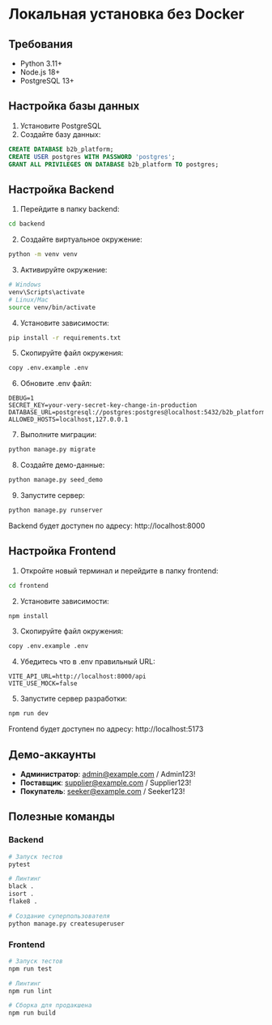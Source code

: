 # Локальная установка без Docker

## Требования
- Python 3.11+
- Node.js 18+
- PostgreSQL 13+

## Настройка базы данных

1. Установите PostgreSQL
2. Создайте базу данных:
```sql
CREATE DATABASE b2b_platform;
CREATE USER postgres WITH PASSWORD 'postgres';
GRANT ALL PRIVILEGES ON DATABASE b2b_platform TO postgres;
```

## Настройка Backend

1. Перейдите в папку backend:
```bash
cd backend
```

2. Создайте виртуальное окружение:
```bash
python -m venv venv
```

3. Активируйте окружение:
```bash
# Windows
venv\Scripts\activate
# Linux/Mac
source venv/bin/activate
```

4. Установите зависимости:
```bash
pip install -r requirements.txt
```

5. Скопируйте файл окружения:
```bash
copy .env.example .env
```

6. Обновите .env файл:
```
DEBUG=1
SECRET_KEY=your-very-secret-key-change-in-production
DATABASE_URL=postgresql://postgres:postgres@localhost:5432/b2b_platform
ALLOWED_HOSTS=localhost,127.0.0.1
```

7. Выполните миграции:
```bash
python manage.py migrate
```

8. Создайте демо-данные:
```bash
python manage.py seed_demo
```

9. Запустите сервер:
```bash
python manage.py runserver
```

Backend будет доступен по адресу: http://localhost:8000

## Настройка Frontend

1. Откройте новый терминал и перейдите в папку frontend:
```bash
cd frontend
```

2. Установите зависимости:
```bash
npm install
```

3. Скопируйте файл окружения:
```bash
copy .env.example .env
```

4. Убедитесь что в .env правильный URL:
```
VITE_API_URL=http://localhost:8000/api
VITE_USE_MOCK=false
```

5. Запустите сервер разработки:
```bash
npm run dev
```

Frontend будет доступен по адресу: http://localhost:5173

## Демо-аккаунты

- **Администратор**: admin@example.com / Admin123!
- **Поставщик**: supplier@example.com / Supplier123!
- **Покупатель**: seeker@example.com / Seeker123!

## Полезные команды

### Backend
```bash
# Запуск тестов
pytest

# Линтинг
black .
isort .
flake8 .

# Создание суперпользователя
python manage.py createsuperuser
```

### Frontend
```bash
# Запуск тестов
npm run test

# Линтинг
npm run lint

# Сборка для продакшена
npm run build
```